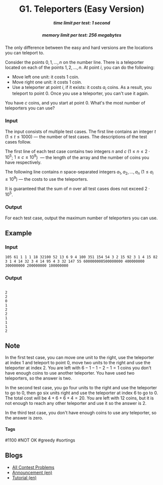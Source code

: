 <h1 style='text-align: center;'> G1. Teleporters (Easy Version)</h1>

<h5 style='text-align: center;'>time limit per test: 1 second</h5>
<h5 style='text-align: center;'>memory limit per test: 256 megabytes</h5>

The only difference between the easy and hard versions are the locations you can teleport to.

Consider the points $0, 1, \dots, n$ on the number line. There is a teleporter located on each of the points $1, 2, \dots, n$. At point $i$, you can do the following:

* Move left one unit: it costs $1$ coin.
* Move right one unit: it costs $1$ coin.
* Use a teleporter at point $i$, if it exists: it costs $a_i$ coins. As a result, you teleport to point $0$. Once you use a teleporter, you can't use it again.

You have $c$ coins, and you start at point $0$. What's the most number of teleporters you can use?

### Input

The input consists of multiple test cases. The first line contains an integer $t$ ($1 \leq t \leq 1000$) — the number of test cases. The descriptions of the test cases follow.

The first line of each test case contains two integers $n$ and $c$ ($1 \leq n \leq 2\cdot10^5$; $1 \leq c \leq 10^9$)  — the length of the array and the number of coins you have respectively.

The following line contains $n$ space-separated integers $a_1, a_2, \dots, a_n$ ($1 \leq a_i \leq 10^9$) — the costs to use the teleporters.

It is guaranteed that the sum of $n$ over all test cases does not exceed $2\cdot10^5$.

### Output

For each test case, output the maximum number of teleporters you can use.

## Example

### Input


```text
105 61 1 1 1 18 32100 52 13 6 9 4 100 351 154 54 3 2 15 92 3 1 4 15 82 3 1 4 14 32 3 4 14 95 4 3 32 147 55 600000000500000000 400000000 300000000 200000000 100000000
```
### Output

```text

2
2
0
1
2
2
1
1
1
2

```
## Note

In the first test case, you can move one unit to the right, use the teleporter at index $1$ and teleport to point $0$, move two units to the right and use the teleporter at index $2$. You are left with $6-1-1-2-1 = 1$ coins you don't have enough coins to use another teleporter. You have used two teleporters, so the answer is two.

In the second test case, you go four units to the right and use the teleporter to go to $0$, then go six units right and use the teleporter at index $6$ to go to $0$. The total cost will be $4+6+6+4 = 20$. You are left with $12$ coins, but it is not enough to reach any other teleporter and use it so the answer is $2$.

In the third test case, you don't have enough coins to use any teleporter, so the answer is zero.



#### Tags 

#1100 #NOT OK #greedy #sortings 

## Blogs
- [All Contest Problems](../Codeforces_Round_849_(Div._4).md)
- [Announcement (en)](../blogs/Announcement_(en).md)
- [Tutorial (en)](../blogs/Tutorial_(en).md)
